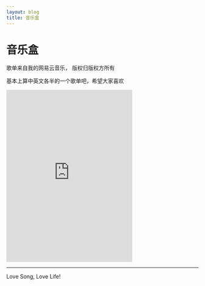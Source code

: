 ```yaml
---
layout: blog
title: 音乐盒
---
```

音乐盒
========

歌单来自我的网易云音乐， 版权归版权方所有
		

基本上算中英文各半的一个歌单吧，希望大家喜欢

 <iframe frameborder="no" border="0" marginwidth="0" marginheight="0" width=330 height=450 src="http://music.163.com/outchain/player?type=2&id=56936111&auto=1&height=430"></iframe>

	
<script>
window.tctipConfig = {
        staticPrefix:   "http://static.tctip.com",
        buttonImageId:  7,
        buttonTip:  "zanzhu",
        list:{
            alipay: {qrimg: "https://raw.githubusercontent.com/flyingyouth/Jekyll-Light/gh-pages/img/ali.png"},
            weixin:{qrimg: "https://raw.githubusercontent.com/flyingyouth/Jekyll-Light/gh-pages/img/wx.png"},
        }
};
</script>
<script src="http://static.tctip.com/js/tctip.min.js"></script>

----------
Love Song, Love Life!

